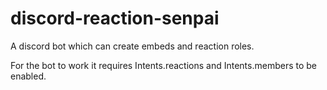 # discord-reaction-senpai
A discord bot which can create embeds and reaction roles.

For the bot to work it requires Intents.reactions and Intents.members to be enabled.
